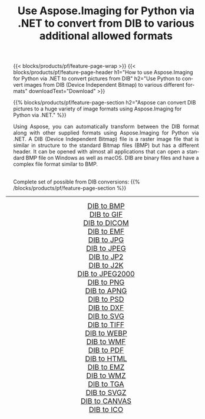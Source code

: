 ﻿---
title: Use Aspose.Imaging for Python via .NET to convert from DIB to various additional allowed formats 
weight: 3920
url: /python-net/conversion/from/dib/ 
lang: en
langdirlevel: 2
locales: zh-hans,ja,it,ru,de,es,fr,nl,id,lt,pl,pt,vi,tr,ko,zh-hant,ar,hi,th,sv,cs,uk,he
description: You can quickly transform from DIB(Device Independent Bitmap) into various formats using Aspose.Imaging for Python via .NET.
---

{{< blocks/products/pf/feature-page-wrap >}}
{{< blocks/products/pf/feature-page-header h1="How to use Aspose.Imaging for Python via .NET to convert pictures from DIB" h2="Use Python to convert images from DIB (Device Independent Bitmap) to various different formats" downloadText="Download" >}}


{{% blocks/products/pf/feature-page-section  h2="Aspose can convert DIB pictures to a huge variety of image formats using Aspose.Imaging for Python via .NET." %}}
<p align=justify>Using Aspose, you can automatically transform between the DIB format along with other supplied formats using Aspose.Imaging for Python via .NET. A DIB (Device Independent Bitmap) file is a raster image file that is similar in structure to the standard Bitmap files (BMP) but has a different header. It can be opened with almost all applications that can open a standard BMP file on Windows as well as macOS. DIB are binary files and have a complex file format similar to BMP.</p>
<br/>
Complete set of possible from DIB conversions:
{{% /blocks/products/pf/feature-page-section %}}
<div class="container-fluid productfamilypage bg-gray">
    <div class="convertypes bg-gray agp-content section">
        <div class="container">
		<hr style="margin-left:-20px;"/>
		<div class="row other-converters" style="gap: 10px;font-size: 19px;text-align:center;">
		    <div class='col-md-2 other-converter remove-lp remove-rp'><a href="/imaging/python-net/conversion/dib-to-bmp/" style="padding:15px;">DIB to BMP</a></div><div class='col-md-2 other-converter remove-lp remove-rp'><a href="/imaging/python-net/conversion/dib-to-gif/" style="padding:15px;">DIB to GIF</a></div><div class='col-md-2 other-converter remove-lp remove-rp'><a href="/imaging/python-net/conversion/dib-to-dicom/" style="padding:15px;">DIB to DICOM</a></div><div class='col-md-2 other-converter remove-lp remove-rp'><a href="/imaging/python-net/conversion/dib-to-emf/" style="padding:15px;">DIB to EMF</a></div><div class='col-md-2 other-converter remove-lp remove-rp'><a href="/imaging/python-net/conversion/dib-to-jpg/" style="padding:15px;">DIB to JPG</a></div><div class='col-md-2 other-converter remove-lp remove-rp'><a href="/imaging/python-net/conversion/dib-to-jpeg/" style="padding:15px;">DIB to JPEG</a></div><div class='col-md-2 other-converter remove-lp remove-rp'><a href="/imaging/python-net/conversion/dib-to-jp2/" style="padding:15px;">DIB to JP2</a></div><div class='col-md-2 other-converter remove-lp remove-rp'><a href="/imaging/python-net/conversion/dib-to-j2k/" style="padding:15px;">DIB to J2K</a></div><div class='col-md-2 other-converter remove-lp remove-rp'><a href="/imaging/python-net/conversion/dib-to-jpeg2000/" style="padding:15px;">DIB to JPEG2000</a></div><div class='col-md-2 other-converter remove-lp remove-rp'><a href="/imaging/python-net/conversion/dib-to-png/" style="padding:15px;">DIB to PNG</a></div><div class='col-md-2 other-converter remove-lp remove-rp'><a href="/imaging/python-net/conversion/dib-to-apng/" style="padding:15px;">DIB to APNG</a></div><div class='col-md-2 other-converter remove-lp remove-rp'><a href="/imaging/python-net/conversion/dib-to-psd/" style="padding:15px;">DIB to PSD</a></div><div class='col-md-2 other-converter remove-lp remove-rp'><a href="/imaging/python-net/conversion/dib-to-dxf/" style="padding:15px;">DIB to DXF</a></div><div class='col-md-2 other-converter remove-lp remove-rp'><a href="/imaging/python-net/conversion/dib-to-svg/" style="padding:15px;">DIB to SVG</a></div><div class='col-md-2 other-converter remove-lp remove-rp'><a href="/imaging/python-net/conversion/dib-to-tiff/" style="padding:15px;">DIB to TIFF</a></div><div class='col-md-2 other-converter remove-lp remove-rp'><a href="/imaging/python-net/conversion/dib-to-webp/" style="padding:15px;">DIB to WEBP</a></div><div class='col-md-2 other-converter remove-lp remove-rp'><a href="/imaging/python-net/conversion/dib-to-wmf/" style="padding:15px;">DIB to WMF</a></div><div class='col-md-2 other-converter remove-lp remove-rp'><a href="/imaging/python-net/conversion/dib-to-pdf/" style="padding:15px;">DIB to PDF</a></div><div class='col-md-2 other-converter remove-lp remove-rp'><a href="/imaging/python-net/conversion/dib-to-html/" style="padding:15px;">DIB to HTML</a></div><div class='col-md-2 other-converter remove-lp remove-rp'><a href="/imaging/python-net/conversion/dib-to-emz/" style="padding:15px;">DIB to EMZ</a></div><div class='col-md-2 other-converter remove-lp remove-rp'><a href="/imaging/python-net/conversion/dib-to-wmz/" style="padding:15px;">DIB to WMZ</a></div><div class='col-md-2 other-converter remove-lp remove-rp'><a href="/imaging/python-net/conversion/dib-to-tga/" style="padding:15px;">DIB to TGA</a></div><div class='col-md-2 other-converter remove-lp remove-rp'><a href="/imaging/python-net/conversion/dib-to-svgz/" style="padding:15px;">DIB to SVGZ</a></div><div class='col-md-2 other-converter remove-lp remove-rp'><a href="/imaging/python-net/conversion/dib-to-canvas/" style="padding:15px;">DIB to CANVAS</a></div><div class='col-md-2 other-converter remove-lp remove-rp'><a href="/imaging/python-net/conversion/dib-to-ico/" style="padding:15px;">DIB to ICO</a></div>
                </div>
        </div>
    </div>
</div>
<br/>

